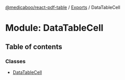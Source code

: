 [@medicaboo/react-pdf-table](../README.md) / [Exports](../modules.md) / DataTableCell

# Module: DataTableCell

## Table of contents

### Classes

- [DataTableCell](../classes/datatablecell.datatablecell-1.md)
